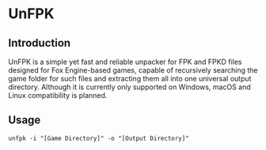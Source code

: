 # UnFPK


## Introduction
UnFPK is a simple yet fast and reliable unpacker for FPK and FPKD files designed for Fox Engine-based games, capable of recursively searching the game folder for such files and extracting them all into one universal output directory.
Although it is currently only supported on Windows, macOS and Linux compatibility is planned.

## Usage
```
unfpk -i "[Game Directory]" -o "[Output Directory]"
```
